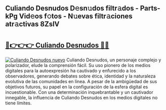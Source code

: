 ## Culiando Desnudos D𝚎sn𝚞dos filtr𝚊dos - Parts-kPg Vid𝚎os f𝚘tos - N𝚞evas filtr𝚊ciones atr𝚊ctivas 8ZslV

# <h2><a href="http://mb7d6rb.tromn.icu/?c=Culiando+Desnudos">🔗👉👉👉 Culiando Desnudos 🔗🔗</a></h2>

[![Culiando Desnudos nuevo](https://i.imgur.com/pEAQMta.gif)](http://mb7d6rb.tromn.icu/?c=Culiando+Desnudos)
Culiando Desnudos, un personaje complejo y polarizador, elude la comprensión fácil. Su uso pionero de los medios digitales para la autoexpresión ha cautivado y enfurecido a los observadores, generando debates sobre ética, identidad y la naturaleza evolutiva de las comunidades en línea. A pesar de la ambigüedad de sus objetivos futuros, su papel en la configuración de la esfera digital es incuestionable. Con una determinación inquebrantable y un cautivador innegable, la influencia de Culiando Desnudos en los medios digitales no tiene límites.

